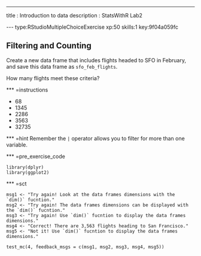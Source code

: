 ---
title       : Introduction to data
description : StatsWithR Lab2

--- type:RStudioMultipleChoiceExercise xp:50 skills:1 key:9f04a059fc
## Filtering and Counting

Create a new data frame that includes flights headed to SFO in February, and save 
this data frame as `sfo_feb_flights`. <p>How many flights meet these criteria?<p/>

*** =instructions
- 68 
- 1345
- 2286
- 3563
- 32735

*** =hint
Remember the `|` operator allows you to filter for more than one variable. 

*** =pre_exercise_code
```{r,eval=FALSE}
library(dplyr)
library(ggplot2)

```

*** =sct
```{r,eval=FALSE}
msg1 <- "Try again! Look at the data frames dimensions with the `dim()` fucntion."
msg2 <- "Try again! The data frames dimensions can be displayed with the `dim()` fucntion." 
msg3 <- "Try again! Use `dim()` fucntion to display the data frames dimensions."
msg4 <- "Correct! There are 3,563 flights heading to San Francisco."
msg5 <- "Not it! Use `dim()` fucntion to display the data frames dimensions."

test_mc(4, feedback_msgs = c(msg1, msg2, msg3, msg4, msg5))
```

